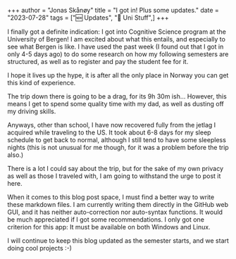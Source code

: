 +++ 
author = "Jonas Skånøy" 
title = "I got in! Plus some updates." 
date = "2023-07-28" 
tags = ["🆕 Updates", "🏫 Uni Stuff",] 
+++

I finally got a definite indication: I got into Cognitive Science program at the University of Bergen! I am excited about what this entails, and especially to see what Bergen is like. I have used the past week (I found out that I got in only 4-5 days ago) to do some research on how my following semesters are structured, as well as to register and pay the student fee for it.

I hope it lives up the hype, it is after all the only place in Norway you can get this kind of experience.

The trip down there is going to be a drag, for its 9h 30m ish... However, this means I get to spend some quality time with my dad, as well as dusting off my driving skills.

Anyways, other than school, I have now recovered fully from the jetlag I acquired while traveling to the US. It took about 6-8 days for my sleep schedule to get back to normal, although I still tend to have some sleepless nights (this is not unusual for me though, for it was a problem before the trip also.)

There is a lot I could say about the trip, but for the sake of my own privacy as well as those I traveled with, I am going to withstand the urge to post it here.

When it comes to this blog post space, I must find a better way to write these markdown files. I am currently writing them directly in the GitHub web GUI, and it has neither auto-correction nor auto-syntax functions. It would be much appreciated if I got some recommendations. I only got one criterion for this app: It must be available on both Windows and Linux.

I will continue to keep this blog updated as the semester starts, and we start doing cool projects :-)
